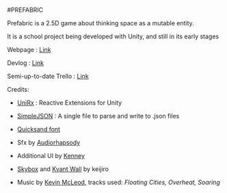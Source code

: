 #PREFABRIC

Prefabric is a 2.5D game about thinking space as a mutable entity.

It is a school project being developed with Unity, and still in its early stages

Webpage : [Link](http://atilkockar.com/games/prefabric/)

Devlog : [Link](http://atilkockar.com/category/prefabric/)

Semi-up-to-date Trello : [Link](https://trello.com/b/vvbPBpeb/prefabric)

Credits:

- [UniRx](https://github.com/neuecc/UniRx) : Reactive Extensions for Unity

- [SimpleJSON](http://wiki.unity3d.com/index.php/SimpleJSON) : A single file to parse and write to .json files

- [Quicksand font](https://www.fontsquirrel.com/fonts/quicksand)

- Sfx by [Audiorhapsody](http://www.audiorhapsody.com/2016/10/07/sound-effects-pack-1/)

- Additional UI by [Kenney](http://kenney.nl/assets/ui-pack-space-expansion)

- [Skybox](https://github.com/keijiro/UnitySkyboxShaders) and [Kvant Wall](https://github.com/keijiro/KvantWall) by keijiro

- Music by [Kevin McLeod](http://incompetech.com), tracks used: *Floating Cities, Overheat, Soaring*